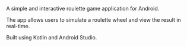 A simple and interactive roulette game application for Android. 

The app allows users to simulate a roulette wheel and view the result in real-time. 

Built using Kotlin and Android Studio.
